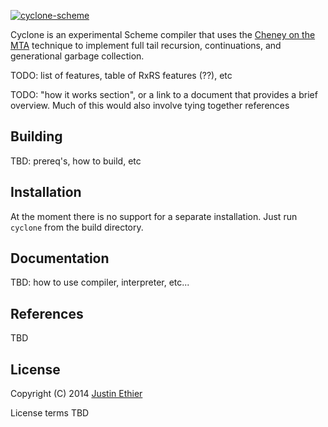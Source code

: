 [<img src="https://github.com/justinethier/nugget/raw/master/cyclone/web/cyclone-logo-03-header.png" alt="cyclone-scheme">](http://justinethier.github.com/nugget/cyclone)

Cyclone is an experimental Scheme compiler that uses the [Cheney on the MTA](http://www.pipeline.com/~hbaker1/CheneyMTA.html) technique to implement full tail recursion, continuations, and generational garbage collection.

TODO: list of features, table of RxRS features (??), etc

TODO: "how it works section", or a link to a document that provides a brief overview. Much of this would also involve tying together references

Building
------------
TBD: prereq's, how to build, etc

Installation
------------
At the moment there is no support for a separate installation. Just run `cyclone` from the build directory.

Documentation
-------------
TBD: how to use compiler, interpreter, etc...

References
----------

TBD

License
-------
Copyright (C) 2014 [Justin Ethier](http://github.com/justinethier)

License terms TBD
